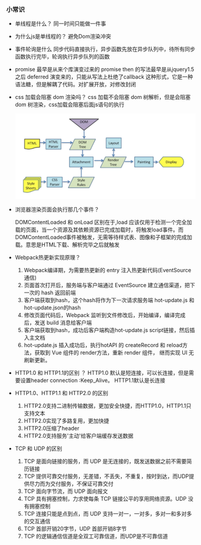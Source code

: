 ### 小常识
- 单线程是什么？
  同一时间只能做一件事
- 为什么js是单线程的？
  避免Dom渲染冲突
- 事件轮询是什么
  同步代码直接执行，异步函数先放在异步队列中，待所有同步函数执行完毕，轮询执行异步队列的函数
- promise 最早是从来个库演变过来的
  promise then 的写法最早是从jquery1.5之后 deferred 演变来的，只能从写法上杜绝了callback 这种形式，它是一种语法糖，但是解耦了代码。对扩展开放，对修改封闭

- css 加载会阻塞 dom 渲染吗？
  css 加载不会阻塞 dom 树解析，但是会阻塞 dom 树渲染，css加载会阻塞后面js语句的执行

  ![dom渲染流程](./webkit-render.png)

- 浏览器渲染页面会执行那几个事件？
     
  DOMContentLoaded 和 onLoad 区别在于,load 应该仅用于检测一个完全加载的页面，当一个资源及其依赖资源已完成加载时，将触发load事件。而DOMContentLoaded事件被触发，无需等待样式表、图像和子框架的完成加载。意思是HTML下载、解析完毕之后就触发

    
- Webpack热更新实现原理？
  1. Webpack编译期，为需要热更新的 entry 注入热更新代码(EventSource通信)
  2. 页面首次打开后，服务端与客户端通过 EventSource 建立通信渠道，把下一次的 hash 返回前端
  3. 客户端获取到hash，这个hash将作为下一次请求服务端 hot-update.js 和 hot-update.json的hash
  4. 修改页面代码后，Webpack 监听到文件修改后，开始编译，编译完成后，发送 build 消息给客户端
  5. 客户端获取到hash，成功后客户端构造hot-update.js script链接，然后插入主文档
  6. hot-update.js 插入成功后，执行hotAPI 的 createRecord 和 reload方法，获取到 Vue 组件的 render方法，重新 render 组件， 继而实现 UI 无刷新更新。

- HTTP1.0 和 HTTP1.1的区别 ？
  HTTP1.0 默认是短连接，可以长连接，但是需要设置header connection :Keep_Alive。 HTTP1.1默认是长连接

- HTTP1.0、HTTP1.1 和 HTTP2.0 的区别
  1. HTTP2.0支持二进制传输数据，更加安全快捷，而HTTP1.0，HTTP1.1只支持文本
  2. HTTP2.0实现了多路复用，更加快捷
  3. HTTP2.0压缩了header
  4. HTTP2.0支持服务'主动'给客户端缓存发送数据

- TCP 和 UDP 的区别
  1. TCP 是面向链接的服务，而 UDP 是无连接的，既发送数据之前不需要简历链接
  2. TCP 提供可靠交付服务，无差错，不丢失，不重复，按时到达，而UDP提供尽力而为交付服务，不保证可靠交付
  3. TCP 面向字节流，而 UDP 面向报文
  4. TCP 具有拥塞控制，力求使每条 TCP 链接公平的享用网络资源。UDP 没有拥塞控制
  5. TCP 连接只能是点到点，而 UDP 支持一对一，一对多，多对一和多对多的交互通信
  6. TCP 首部开销20字节，UDP 首部开销8字节
  7. TCP 的逻辑通信信道是全双工可靠信道，而UDP是不可靠信道
